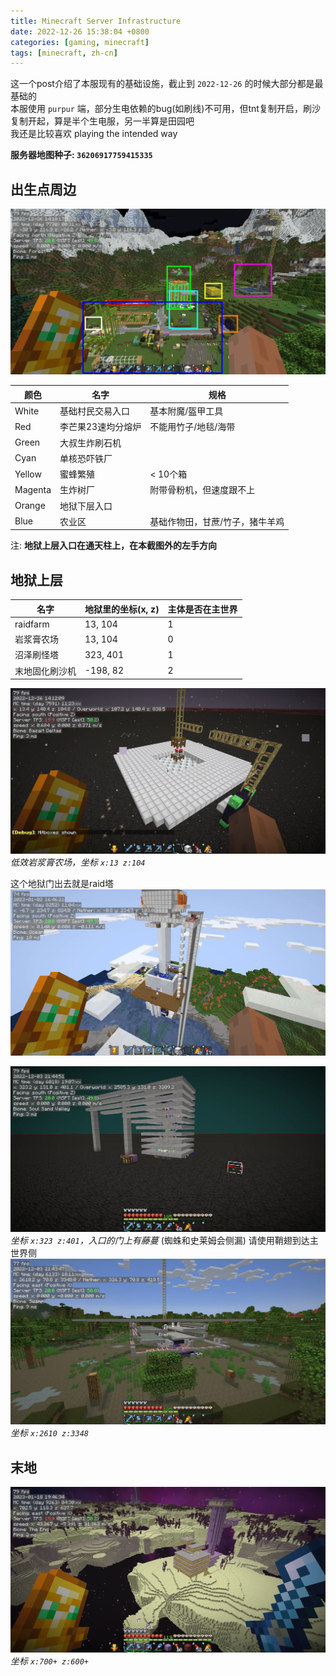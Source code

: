```yaml
---
title: Minecraft Server Infrastructure
date: 2022-12-26 15:38:04 +0800
categories: [gaming, minecraft]
tags: [minecraft, zh-cn]
---
```

这一个post介绍了本服现有的基础设施，截止到 `2022-12-26` 的时候大部分都是最基础的  
本服使用 `purpur` 端，部分生电依赖的bug(如刷线)不可用，但tnt复制开启，刷沙复制开起，算是半个生电服，另一半算是田园吧  
我还是比较喜欢 playing the intended way

**服务器地图种子: `36206917759415335`**
## 出生点周边
![出生点周围的样子2022-12-26](/assets/img/minecraft/2022-12-26_14.18.17.webp)

| 颜色    | 名字               | 规格                          |
|---------|------------------|-------------------------------|
| White   | 基础村民交易入口   | 基本附魔/盔甲工具             |
| Red     | 李芒果23速均分熔炉 | 不能用竹子/地毯/海带          |
| Green   | 大叔生炸刷石机     |                               |
| Cyan    | 单核恐吓铁厂       |                               |
| Yellow  | 蜜蜂繁殖           | < 10个箱                      |
| Magenta | 生炸树厂           | 附带骨粉机，但速度跟不上       |
| Orange  | 地狱下层入口       |                               |
| Blue    | 农业区             | 基础作物田，甘蔗/竹子，猪牛羊鸡 |

注: **地狱上层入口在通天柱上，在本截图外的左手方向**

## 地狱上层


| 名字           | 地狱里的坐标(x, z) | 主体是否在主世界 |
|----------------|--------------------|------------------|
| raidfarm       | 13, 104            | 1                |
| 岩浆膏农场     | 13, 104            | 0                |
| 沼泽刷怪塔     | 323, 401           | 1                |
| 末地固化刷沙机 | -198, 82           | 2                |

![上层](/assets/img/minecraft/2022-12-26_14.12.09.webp)
_低效岩浆膏农场，坐标 `x:13 z:104`_

这个地狱门出去就是raid塔
![raidfarm](/assets/img/minecraft/2023-01-02_16.46.21.webp)

![沼泽塔](/assets/img/minecraft/2022-12-03_21.44.52.webp)
_坐标 `x:323 z:401`，入口的门上有藤蔓_
(蜘蛛和史莱姆会侧漏)
请使用鞘翅到达主世界侧
![沼泽](/assets/img/minecraft/2022-12-03_21.43.47.webp)
_坐标 `x:2610 z:3348`_

## 末地

![shulker-farm](/assets/img/minecraft/2023-01-18_19.46.34.webp)  
_坐标 `x:700+ z:600+`_